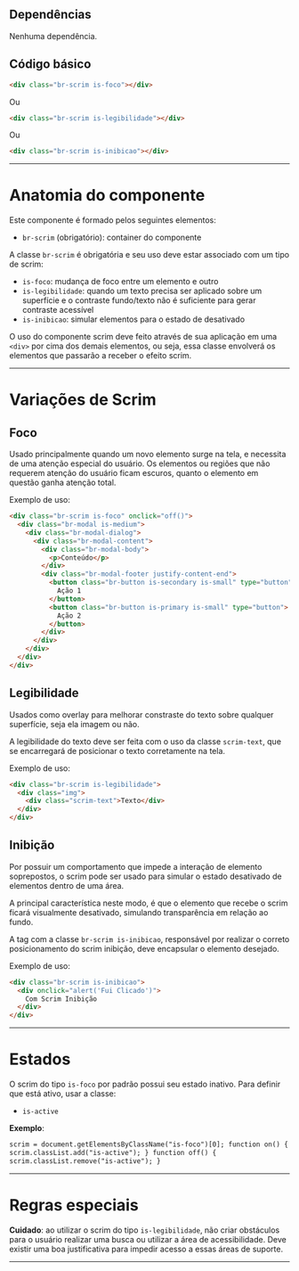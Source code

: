 ## Dependências

Nenhuma dependência.

## Código básico

```html
<div class="br-scrim is-foco"></div>
```

Ou

```html
<div class="br-scrim is-legibilidade"></div>
```

Ou

```html
<div class="br-scrim is-inibicao"></div>
```

---

# Anatomia do componente

Este componente é formado pelos seguintes elementos:

- `br-scrim` (obrigatório): container do componente

A classe `br-scrim` é obrigatória e seu uso deve estar associado com um tipo de scrim:

- `is-foco`: mudança de foco entre um elemento e outro
- `is-legibilidade`: quando um texto precisa ser aplicado sobre um superfície e o contraste fundo/texto não é suficiente para gerar contraste acessível
- `is-inibicao`: simular elementos para o estado de desativado

O uso do componente scrim deve feito através de sua aplicação em uma `<div>` por cima dos demais elementos, ou seja, essa classe envolverá os elementos que passarão a receber o efeito scrim.

---

# Variações de Scrim

## Foco

Usado principalmente quando um novo elemento surge na tela, e necessita de uma atenção especial do usuário. Os elementos ou regiões que não requerem atenção do usuário ficam escuros, quanto o elemento em questão ganha atenção total.

Exemplo de uso:

```html
<div class="br-scrim is-foco" onclick="off()">
  <div class="br-modal is-medium">
    <div class="br-modal-dialog">
      <div class="br-modal-content">
        <div class="br-modal-body">
          <p>Conteúdo</p>
        </div>
        <div class="br-modal-footer justify-content-end">
          <button class="br-button is-secondary is-small" type="button">
            Ação 1
          </button>
          <button class="br-button is-primary is-small" type="button">
            Ação 2
          </button>
        </div>
      </div>
    </div>
  </div>
</div>
```

## Legibilidade

Usados como overlay para melhorar constraste do texto sobre qualquer superfície, seja ela imagem ou não.

A legibilidade do texto deve ser feita com o uso da classe `scrim-text`, que se encarregará de posicionar o texto corretamente na tela.

Exemplo de uso:

```html
<div class="br-scrim is-legibilidade">
  <div class="img">
    <div class="scrim-text">Texto</div>
  </div>
</div>
```

## Inibição

Por possuir um comportamento que impede a interação de elemento soprepostos, o scrim pode ser usado para simular o estado desativado de elementos dentro de uma área.

A principal característica neste modo, é que o elemento que recebe o scrim ficará visualmente desativado, simulando transparência em relação ao fundo.

A tag com a classe `br-scrim is-inibicao`, responsável por realizar o correto posicionamento do scrim inibição, deve encapsular o elemento desejado.

Exemplo de uso:

```html
<div class="br-scrim is-inibicao">
  <div onclick="alert('Fui Clicado')">
    Com Scrim Inibição
  </div>
</div>
```

---

# Estados

O scrim do tipo `is-foco` por padrão possui seu estado inativo. Para definir que está ativo, usar a classe:

- `is-active`

**Exemplo**:

```html
scrim = document.getElementsByClassName("is-foco")[0]; function on() {
scrim.classList.add("is-active"); } function off() {
scrim.classList.remove("is-active"); }
```

---

# Regras especiais

**Cuidado**: ao utilizar o scrim do tipo `is-legibilidade`, não criar obstáculos para o usuário realizar uma busca ou utilizar a área de acessibilidade. Deve existir uma boa justificativa para impedir acesso a essas áreas de suporte.

---
